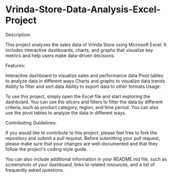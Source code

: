 # Vrinda-Store-Data-Analysis-Excel-Project

Description:

This project analyzes the sales data of Vrinda Store using Microsoft Excel. It includes interactive dashboards, charts, and graphs that visualize key metrics and help users make data-driven decisions.

Features:

Interactive dashboard to visualize sales and performance data
Pivot tables to analyze data in different ways
Charts and graphs to visualize data trends
Ability to filter and sort data
Ability to export data to other formats
Usage:

To use this project, simply open the Excel file and start exploring the dashboard. You can use the slicers and filters to filter the data by different criteria, such as product category, region, and time period. You can also use the pivot tables to analyze the data in different ways.

Contributing Guidelines:

If you would like to contribute to this project, please feel free to fork the repository and submit a pull request. Before submitting your pull request, please make sure that your changes are well-documented and that they follow the project's coding style guide.

You can also include additional information in your README.md file, such as screenshots of your dashboard, links to related resources, and a list of frequently asked questions.

